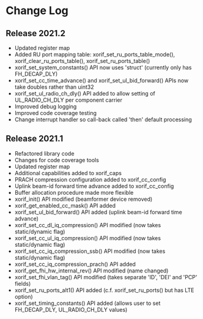 # Change Log

## Release 2021.2
* Updated register map
* Added RU port mapping table: xorif_set_ru_ports_table_mode(), xorif_clear_ru_ports_table(), xorif_set_ru_ports_table()
* xorif_set_system_constants() API now uses 'struct' (currently only has FH_DECAP_DLY)
* xorif_set_cc_time_advance() and xorif_set_ul_bid_forward() APIs now take doubles rather than uint32
* xorif_set_ul_radio_ch_dly() API added to allow setting of UL_RADIO_CH_DLY per component carrier
* Improved debug logging
* Improved code coverage testing
* Change interrupt handler so call-back called 'then' default processing

## Release 2021.1
* Refactored library code
* Changes for code coverage tools
* Updated register map
* Additional capabilities added to xorif_caps
* PRACH compression configuration added to xorif_cc_config
* Uplink beam-id forward time advance added to xorif_cc_config
* Buffer allocation procedure made more flexible
* xorif_init() API modified (beamformer device removed)
* xorif_get_enabled_cc_mask() API added
* xorif_set_ul_bid_forward() API added (uplink beam-id forward time advance)
* xorif_set_cc_dl_iq_compression() API modified (now takes static/dynamic flag)
* xorif_set_cc_ul_iq_compression() API modified (now takes static/dynamic flag)
* xorif_set_cc_iq_compression_ssb() API modified (now takes static/dynamic flag)
* xorif_set_cc_iq_compression_prach() API added
* xorif_get_fhi_hw_internal_rev() API modified (name changed)
* xorif_set_fhi_vlan_tag() API modified (takes separate 'ID', 'DEI' and 'PCP' fields)
* xorif_set_ru_ports_alt1() API added (c.f. xorif_set_ru_ports() but has LTE option)
* xorif_set_timing_constants() API added (allows user to set FH_DECAP_DLY, UL_RADIO_CH_DLY values)
